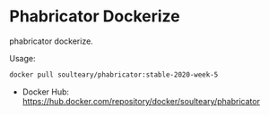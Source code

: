 # Phabricator Dockerize

phabricator dockerize.

Usage:

```bash
docker pull soulteary/phabricator:stable-2020-week-5
```

- Docker Hub: https://hub.docker.com/repository/docker/soulteary/phabricator

